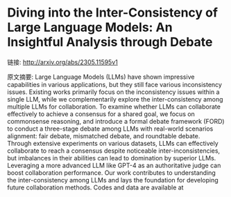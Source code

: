 # Diving into the Inter-Consistency of Large Language Models: An Insightful Analysis through Debate

链接: http://arxiv.org/abs/2305.11595v1

原文摘要:
Large Language Models (LLMs) have shown impressive capabilities in various
applications, but they still face various inconsistency issues. Existing works
primarily focus on the inconsistency issues within a single LLM, while we
complementarily explore the inter-consistency among multiple LLMs for
collaboration. To examine whether LLMs can collaborate effectively to achieve a
consensus for a shared goal, we focus on commonsense reasoning, and introduce a
formal debate framework (FORD) to conduct a three-stage debate among LLMs with
real-world scenarios alignment: fair debate, mismatched debate, and roundtable
debate. Through extensive experiments on various datasets, LLMs can effectively
collaborate to reach a consensus despite noticeable inter-inconsistencies, but
imbalances in their abilities can lead to domination by superior LLMs.
Leveraging a more advanced LLM like GPT-4 as an authoritative judge can boost
collaboration performance. Our work contributes to understanding the
inter-consistency among LLMs and lays the foundation for developing future
collaboration methods. Codes and data are available at
